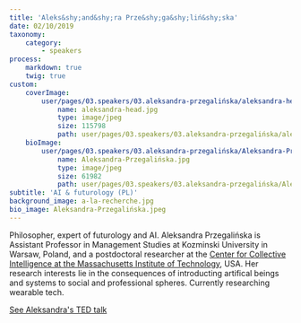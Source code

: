 ```yaml
---
title: 'Aleks&shy;and&shy;ra Prze&shy;ga&shy;liń&shy;ska'
date: 02/10/2019
taxonomy:
    category:
        - speakers
process:
    markdown: true
    twig: true
custom:
    coverImage:
        user/pages/03.speakers/03.aleksandra-przegalińska/aleksandra-head.jpg:
            name: aleksandra-head.jpg
            type: image/jpeg
            size: 115798
            path: user/pages/03.speakers/03.aleksandra-przegalińska/aleksandra-head.jpg.jpg
    bioImage:
        user/pages/03.speakers/03.aleksandra-przegalińska/Aleksandra-Przegalińska.jpg:
            name: Aleksandra-Przegalińska.jpg
            type: image/jpeg
            size: 61982
            path: user/pages/03.speakers/03.aleksandra-przegalińska/Aleksandra-Przegalińska.jpg
subtitle: 'AI & futurology (PL)'
background_image: a-la-recherche.jpg
bio_image: Aleksandra-Przegalińska.jpeg
---
```


Philosopher, expert of futurology and AI.
Aleksandra Przegalińska is Assistant Professor in Management Studies at Kozminski University in Warsaw, Poland, and a postdoctoral researcher at the [Center for Collective Intelligence at the Massachusetts Institute of Technology](https://cci.mit.edu/), USA. Her research interests lie in the consequences of introducting artifical beings and systems to social and professional spheres. Currently researching wearable tech.

[See Aleksandra's TED talk](https://www.youtube.com/watch?v=FfLYZ1q-IwM)

